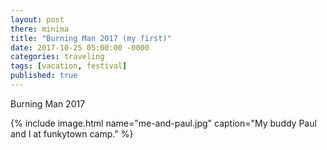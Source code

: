 ```yaml
---
layout: post
there: minima
title: "Burning Man 2017 (my first)"
date: 2017-10-25 05:00:00 -0000
categories: traveling
tags: [vacation, festival]
published: true
---
```



Burning Man 2017

{% include image.html name="me-and-paul.jpg" caption="My buddy Paul and I at funkytown camp." %}
